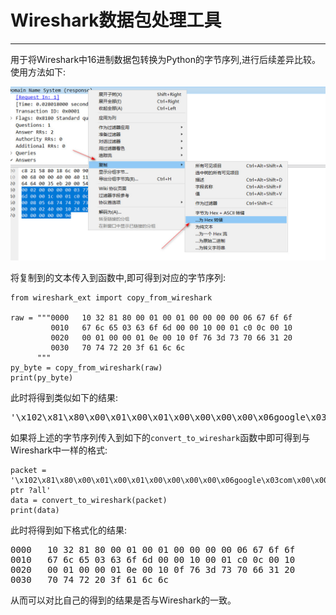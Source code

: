# Wireshark数据包处理工具
-----------------------------------
用于将Wireshark中16进制数据包转换为Python的字节序列,进行后续差异比较。  
使用方法如下:

![图片](1.jpg)  

将复制到的文本传入到函数中,即可得到对应的字节序列:  

```
from wireshark_ext import copy_from_wireshark

raw = """0000   10 32 81 80 00 01 00 01 00 00 00 00 06 67 6f 6f
         0010   67 6c 65 03 63 6f 6d 00 00 10 00 01 c0 0c 00 10
         0020   00 01 00 00 01 0e 00 10 0f 76 3d 73 70 66 31 20
         0030   70 74 72 20 3f 61 6c 6c
      """
py_byte = copy_from_wireshark(raw)
print(py_byte)
```

此时将得到类似如下的结果:  

<pre>
'\x102\x81\x80\x00\x01\x00\x01\x00\x00\x00\x00\x06google\x03com\x00\x00\x10\x00\x01\xc0\x0c\x00\x10\x00\x01\x00\x00\x01\x0e\x00\x10\x0fv=spf1 ptr ?all'
</pre>

如果将上述的字节序列传入到如下的`convert_to_wireshark`函数中即可得到与Wireshark中一样的格式:  

```
packet = '\x102\x81\x80\x00\x01\x00\x01\x00\x00\x00\x00\x06google\x03com\x00\x00\x10\x00\x01\xc0\x0c\x00\x10\x00\x01\x00\x00\x01\x0e\x00\x10\x0fv=spf1 ptr ?all'
data = convert_to_wireshark(packet)
print(data)
```

此时将得到如下格式化的结果:  

<pre>
0000   10 32 81 80 00 01 00 01 00 00 00 00 06 67 6f 6f
0010   67 6c 65 03 63 6f 6d 00 00 10 00 01 c0 0c 00 10
0020   00 01 00 00 01 0e 00 10 0f 76 3d 73 70 66 31 20
0030   70 74 72 20 3f 61 6c 6c
</pre>

从而可以对比自己的得到的结果是否与Wireshark的一致。  
